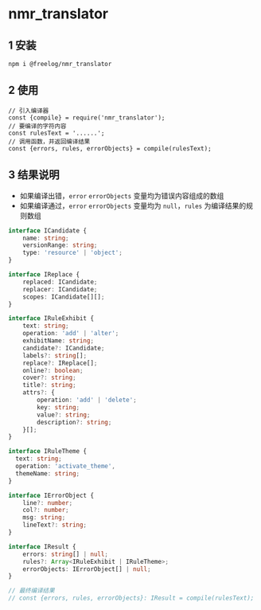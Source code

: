 # nmr_translator

## 1 安装

```
npm i @freelog/nmr_translator
```

## 2 使用

```
// 引入编译器
const {compile} = require('nmr_translator');
// 要编译的字符内容
const rulesText = '......';
// 调用函数，并返回编译结果
const {errors, rules, errorObjects} = compile(rulesText);
```

<!-- **注：规则语法概要** -->

## 3 结果说明
- 如果编译出错，```error``` ```errorObjects``` 变量均为错误内容组成的数组
- 如果编译通过，```error```  ```errorObjects``` 变量均为 ```null```，```rules``` 为编译结果的规则数组


```typescript
interface ICandidate {
    name: string;
    versionRange: string;
    type: 'resource' | 'object';
}

interface IReplace {
    replaced: ICandidate;
    replacer: ICandidate;
    scopes: ICandidate[][];
}

interface IRuleExhibit {
    text: string;
    operation: 'add' | 'alter';
    exhibitName: string;
    candidate?: ICandidate;
    labels?: string[];
    replace?: IReplace[];
    online?: boolean;
    cover?: string;
    title?: string;
    attrs?: {
        operation: 'add' | 'delete'; 
        key: string;
        value?: string;
        description?: string;
    }[];
}

interface IRuleTheme {
  text: string;
  operation: 'activate_theme',
  themeName: string;
}

interface IErrorObject {
    line?: number;
    col?: number;
    msg: string;
    lineText?: string;
}

interface IResult {
    errors: string[] | null;
    rules?: Array<IRuleExhibit | IRuleTheme>;
    errorObjects: IErrorObject[] | null;
}

// 最终编译结果
// const {errors, rules, errorObjects}: IResult = compile(rulesText);
```
